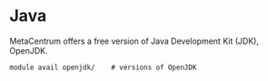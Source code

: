 # Java

MetaCentrum offers a free version of Java Development Kit (JDK), OpenJDK. 

    module avail openjdk/    # versions of OpenJDK

